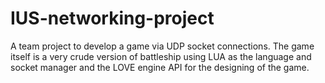 # IUS-networking-project
A team project to develop a game via UDP socket connections. The game itself is a very crude version of battleship using LUA as the language and socket manager and the LOVE engine API for the designing of the game.
